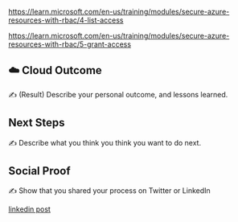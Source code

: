 


https://learn.microsoft.com/en-us/training/modules/secure-azure-resources-with-rbac/4-list-access



https://learn.microsoft.com/en-us/training/modules/secure-azure-resources-with-rbac/5-grant-access


## ☁️ Cloud Outcome

✍️ (Result) Describe your personal outcome, and lessons learned.

## Next Steps

✍️ Describe what you think you think you want to do next.

## Social Proof

✍️ Show that you shared your process on Twitter or LinkedIn

[linkedin post](https://www.linkedin.com/posts/andrew-leddy_100daysofcloud-activity-7046306708100382720-KbAx?utm_source=share&utm_medium=member_desktop)
